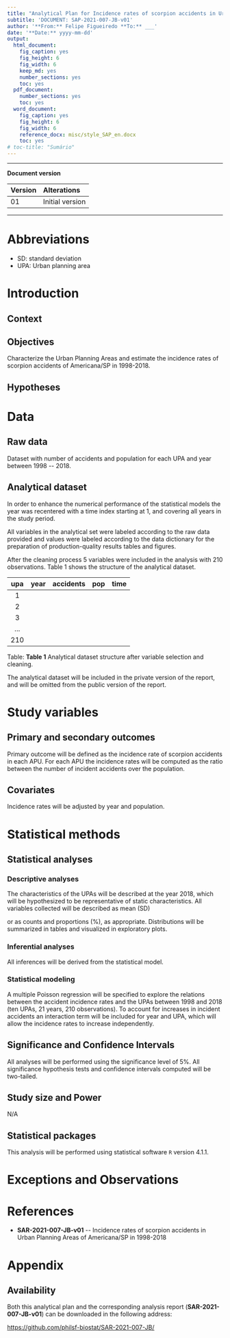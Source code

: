 ```yaml
---
title: "Analytical Plan for Incidence rates of scorpion accidents in Urban Planning Areas of Americana/SP in 1998-2018"
subtitle: 'DOCUMENT: SAP-2021-007-JB-v01'
author: '**From:** Felipe Figueiredo **To:** ___'
date: '**Date:** yyyy-mm-dd'
output:
  html_document:
    fig_caption: yes
    fig_height: 6
    fig_width: 6
    keep_md: yes
    number_sections: yes
    toc: yes
  pdf_document:
    number_sections: yes
    toc: yes
  word_document:
    fig_caption: yes
    fig_height: 6
    fig_width: 6
    reference_docx: misc/style_SAP_en.docx
    toc: yes
# toc-title: "Sumário"
---
```




---

**Document version**


|Version |Alterations     |
|:-------|:---------------|
|01      |Initial version |

---

# Abbreviations

<!-- - d: Cohen's D effect size -->
<!-- - IQR: interquartile range -->
- SD: standard deviation
- UPA: Urban planning area

# Introduction

## Context

## Objectives

Characterize the Urban Planning Areas and estimate the incidence rates of scorpion accidents of Americana/SP in 1998-2018.

## Hypotheses

# Data



## Raw data

Dataset with number of accidents and population for each UPA and year between 1998 -- 2018.

## Analytical dataset

In order to enhance the numerical performance of the statistical models the year was recentered with a time index starting at 1, and covering all years in the study period.

All variables in the analytical set were labeled according to the raw data provided and values were labeled according to the data dictionary for the preparation of production-quality results tables and figures.

After the cleaning process 5 variables were included in the analysis with 210 observations.
Table 1 shows the structure of the analytical dataset.


| upa | year | accidents | pop | time |
|:---:|:----:|:---------:|:---:|:----:|
|  1  |      |           |     |      |
|  2  |      |           |     |      |
|  3  |      |           |     |      |
| ... |      |           |     |      |
| 210 |      |           |     |      |

Table: **Table 1** Analytical dataset structure after variable selection and cleaning.

The analytical dataset will be included in the private version of the report, and will be omitted from the public version of the report.

# Study variables

## Primary and secondary outcomes

Primary outcome will be defined as the incidence rate of scorpion accidents in each APU.
For each APU the incidence rates will be computed as the ratio between the number of incident accidents over the population.
<!-- Incidence rates will be reported per 10000 persons. -->

## Covariates

Incidence rates will be adjusted by year and population.

# Statistical methods

## Statistical analyses

### Descriptive analyses

<!-- The epidemiological profile of each study group -->
<!-- groups -->
<!-- will be described at baseline. -->
<!-- Demographic and clinical variables will be described as -->
The characteristics of the UPAs will be described at the year 2018, which will be hypothesized to be representative of static characteristics.
All variables collected will be described as 
mean (SD)
<!-- median (IQR) -->
or as counts and proportions (%), as appropriate.
Distributions will be summarized in tables and visualized in exploratory plots.

### Inferential analyses

<!-- All comparisons between groups will be performed as univariate analyses. -->
<!-- Continuous variables will be compared between groups with the -->
<!-- independent t test with Welch correction. -->
<!-- paired t test with Welch correction. -->
<!-- Wilcoxon test. -->
<!-- Differences in distribution of categorical variables will be assessed with the -->
<!-- Fisher exact test. -->
<!-- chi-square test. -->
<!-- McNemar test. -->
All inferences will be derived from the statistical model.

### Statistical modeling

A multiple Poisson regression will be specified to explore the relations between the accident incidence rates and the UPAs between 1998 and 2018 (ten UPAs, 21 years, 210 observations).
To account for increases in incident accidents an interaction term will be included for year and UPA, which will allow the incidence rates to increase independently.

## Significance and Confidence Intervals

All analyses will be performed using the significance level of 5%.
All significance hypothesis tests and confidence intervals computed will be
two-tailed.
<!-- left-tailed. -->
<!-- right-tailed. -->

## Study size and Power



N/A

## Statistical packages

This analysis will be performed using statistical software `R` version 4.1.1.

# Exceptions and Observations

# References

- **SAR-2021-007-JB-v01** -- Incidence rates of scorpion accidents in Urban Planning Areas of Americana/SP in 1998-2018
<!-- - Cohen, J. (1988). Statistical power analysis for the behavioral sciences (2nd Ed.). New York: Routledge. -->

# Appendix

## Availability

Both this analytical plan and the corresponding analysis report (**SAR-2021-007-JB-v01**) can be downloaded in the following address:

https://github.com/philsf-biostat/SAR-2021-007-JB/

